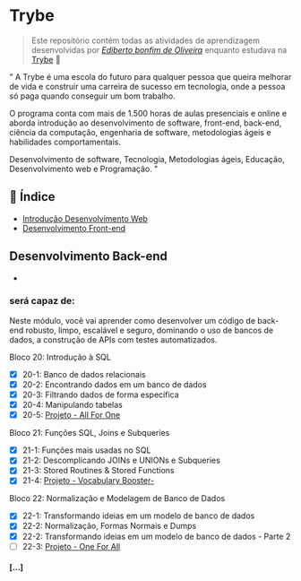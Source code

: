 # Trybe

> Este repositório contém todas as atividades de aprendizagem desenvolvidas por _[Ediberto bonfim de Oliveira](https://www.linkedin.com/in/ediberto-b-oliveira-872926178/)_ enquanto estudava na [Trybe](https://www.betrybe.com/) :rocket:

" A Trybe é uma escola do futuro para qualquer pessoa que queira
melhorar de vida e construir uma carreira de sucesso em tecnologia,
onde a pessoa só paga quando conseguir um bom trabalho.

O programa conta com mais de 1.500 horas de aulas presenciais e online e aborda
introdução ao desenvolvimento de software, front-end, back-end, ciência da computação,
engenharia de software, metodologias ágeis e habilidades comportamentais.

Desenvolvimento de software, Tecnologia, Metodologias ágeis, Educação, Desenvolvimento web e Programação. "

## :pushpin: Índice

- [Introdução Desenvolvimento Web](https://github.com/edibertooliveira/trybe-exercicios/tree/master/Fundamentos%20do%20Desenvolvimento%20Web)
- [Desenvolvimento Front-end](https://github.com/edibertooliveira/trybe-exercicios/tree/master/Desenvolvimento%20Front-end)

## Desenvolvimento Back-end

-

### será capaz de:

Neste módulo, você vai aprender como desenvolver um código de back-end robusto, limpo, escalável e seguro, dominando o uso de bancos de dados, a construção de APIs com testes automatizados.

Bloco 20: Introdução à SQL
 - [x] 20-1: Banco de dados relacionais
 - [x] 20-2: Encontrando dados em um banco de dados
 - [x] 20-3: Filtrando dados de forma específica
 - [x] 20-4: Manipulando tabelas
 - [x] 20-5: [Projeto - All For One](https://github.com/tryber/sd-08-mysql-all-for-one/pull/93)

Bloco 21: Funções SQL, Joins e Subqueries
 - [x] 21-1: Funções mais usadas no SQL
 - [x] 21-2: Descomplicando JOINs e UNIONs e Subqueries
 - [x] 21-3: Stored Routines & Stored Functions
 - [x] 21-4: [Projeto - Vocabulary Booster- ](https://github.com/tryber/sd-08-mysql-vocabulary-booster/pull/20)

Bloco 22: Normalização e Modelagem de Banco de Dados
 - [x] 22-1: Transformando ideias em um modelo de banco de dados
 - [x] 22-2: Normalização, Formas Normais e Dumps
 - [x] 22-2: Transformando ideias em um modelo de banco de dados - Parte 2
 - [ ] 22-3: [Projeto - One For All]()

#### [...]
